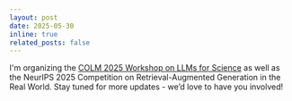 ```yaml
---
layout: post
date: 2025-05-30
inline: true
related_posts: false
---
```


I'm organizing the [COLM 2025 Workshop on LLMs for Science](https://lm4sci.github.io/) as well as the NeurIPS 2025 Competition on Retrieval-Augmented Generation in the Real World. Stay tuned for more updates - we’d love to have you involved!